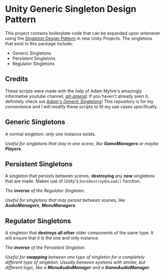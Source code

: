 # Unity Generic Singleton Design Pattern
This project contains boilerplate code that can be expanded upon whenever using the [_Singleton Design Pattern_][SingletonDP] in new Unity Projects. The singletons that exist in this package include:
- Generic Singletons
- Persistent Singletons
- Regulator Singletons

## Credits
These scripts were made with the help of Adam Myhre's amazingly informative youtube channel, [_git-amend_][Youtube]. If you haven't already seen it, definitely check out [_Adam's Generic Singletons_][Repo]!
This repository is for my convenience and I will modify these scripts to fit my use cases specifically.

## Generic Singletons
A normal singleton: only one instance exists. 

_Useful for singletons that stay in one scene, like **GameManagers** or maybe **Players**._

## Persistent Singletons
A singleton that persists between scenes, **destroying** any **new** singletons that are made. Makes use of Unity's ```DontDestroyOnLoad()``` function. 

_The **inverse** of the Regulator Singleton._

_Useful for singletons that may persist between scenes, like **AudioManagers**, **MenuManagers**._

## Regulator Singletons

A singleton that **destroys all other** older components of the same type. It will ensure that it is the one and only instance. 

_The **inverse** of the Persistent Singleton._ 

_Useful for **swapping** between one type of singleton for a completely different type of singleton. Usually between systems with similar, but different logic, like a **MenuAudioManager** and a **GameAudioManager**._

[SingletonDP]: https://refactoring.guru/design-patterns/singleton
[Youtube]: https://www.youtube.com/watch?v=LFOXge7Ak3E&list=PLnJJ5frTPwRMCCDVE_wFIt3WIj163Q81V
[Repo]: https://github.com/adammyhre/Unity-Utils
